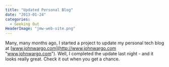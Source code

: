 ```yaml
---
title: "Updated Personal Blog"
date: "2013-01-24"
categories: 
  - Geeking Out
HeaderImage: "jmw-web-site.png"
---
```


Many, many months ago, I started a project to update my personal tech blog at [www.johnwargo.com](http://www.johnwargo.com "www.johnwargo.com"). Well, I completed the update last night - and it looks really great. Check it out when you get a chance.
